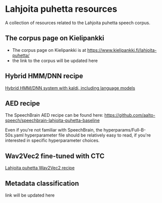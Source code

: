 # Lahjoita puhetta resources
A collection of resources related to the Lahjoita puhetta speech corpus.

## The corpus page on Kielipankki
- The corpus page on Kielipankki is at https://www.kielipankki.fi/lahjoita-puhetta/
- the link to the corpus will be updated here

## Hybrid HMM/DNN recipe
[Hybrid HMM/DNN system with kaldi, including language models](https://github.com/aalto-speech/lahjoita-puhetta-baseline-kaldi)

## AED recipe
The SpeechBrain AED recipe can be found here:
https://github.com/aalto-speech/speechbrain-lahjoita-puhetta-baseline

Even if you're not familiar with SpeechBrain, the hyperparams/Full-B-50s.yaml hyperparameter file should be relatively easy to read, if you're interested in specific hyperparameter choices.

## Wav2Vec2 fine-tuned with CTC
[Lahjoita puhetta Wav2Vec2 recipe](https://github.com/aalto-speech/lahjoita-puhetta-baseline-wav2vec2)


## Metadata classification
link will be updated here